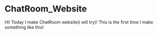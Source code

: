 # ChatRoom_Website
Hi! Today I make ChatRoom website(i will try)! This is the first time I make something like this!
